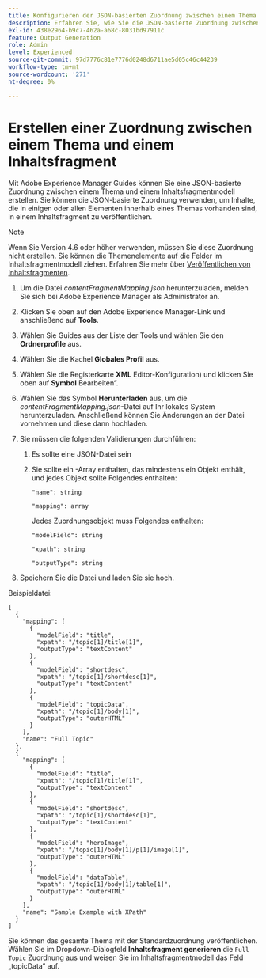 ```yaml
---
title: Konfigurieren der JSON-basierten Zuordnung zwischen einem Thema und einem Inhaltsfragmentmodell.
description: Erfahren Sie, wie Sie die JSON-basierte Zuordnung zwischen einem Thema und einem Inhaltsfragmentmodell konfigurieren.
exl-id: 438e2964-b9c7-462a-a68c-8031bd97911c
feature: Output Generation
role: Admin
level: Experienced
source-git-commit: 97d7776c81e7776d0248d6711ae5d05c46c44239
workflow-type: tm+mt
source-wordcount: '271'
ht-degree: 0%

---
```


# Erstellen einer Zuordnung zwischen einem Thema und einem Inhaltsfragment



Mit Adobe Experience Manager Guides können Sie eine JSON-basierte Zuordnung zwischen einem Thema und einem Inhaltsfragmentmodell erstellen. Sie können die JSON-basierte Zuordnung verwenden, um Inhalte, die in einigen oder allen Elementen innerhalb eines Themas vorhanden sind, in einem Inhaltsfragment zu veröffentlichen.

>[!NOTE]
> 
> Wenn Sie Version 4.6 oder höher verwenden, müssen Sie diese Zuordnung nicht erstellen. Sie können die Themenelemente auf die Felder im Inhaltsfragmentmodell ziehen.
> Erfahren Sie mehr über [Veröffentlichen von Inhaltsfragmenten](../user-guide/publish-content-fragment.md).


1. Um die Datei *contentFragmentMapping.json* herunterzuladen, melden Sie sich bei Adobe Experience Manager als Administrator an.
1. Klicken Sie oben auf den Adobe Experience Manager-Link und anschließend auf **Tools**.
1. Wählen Sie Guides aus der Liste der Tools und wählen Sie den **Ordnerprofile** aus.
1. Wählen Sie die Kachel **Globales Profil** aus.
1. Wählen Sie die Registerkarte **XML** Editor-Konfiguration) und klicken Sie oben auf **Symbol** Bearbeiten“.
1. Wählen Sie das Symbol **Herunterladen** aus, um die *contentFragmentMapping.json*-Datei auf Ihr lokales System herunterzuladen. Anschließend können Sie Änderungen an der Datei vornehmen und diese dann hochladen.

1. Sie müssen die folgenden Validierungen durchführen:

   1. Es sollte eine JSON-Datei sein
   2. Sie sollte ein -Array enthalten, das mindestens ein Objekt enthält, und jedes Objekt sollte Folgendes enthalten:


      `"name": string `

      `"mapping": array`

      Jedes Zuordnungsobjekt muss Folgendes enthalten:

      `"modelField": string`

      `"xpath": string`

      `"outputType": string`
1. Speichern Sie die Datei und laden Sie sie hoch.

Beispieldatei:

```
[
  {
    "mapping": [
      {
        "modelField": "title",
        "xpath": "/topic[1]/title[1]",
        "outputType": "textContent"
      },
      {
        "modelField": "shortdesc",
        "xpath": "/topic[1]/shortdesc[1]",
        "outputType": "textContent"
      },
      {
        "modelField": "topicData",
        "xpath": "/topic[1]/body[1]",
        "outputType": "outerHTML"
      }
    ],
    "name": "Full Topic"
  },
  {
    "mapping": [
      {
        "modelField": "title",
        "xpath": "/topic[1]/title[1]",
        "outputType": "textContent"
      },
      {
        "modelField": "shortdesc",
        "xpath": "/topic[1]/shortdesc[1]",
        "outputType": "textContent"
      },
      {
        "modelField": "heroImage",
        "xpath": "/topic[1]/body[1]/p[1]/image[1]",
        "outputType": "outerHTML"
      },
      {
        "modelField": "dataTable",
        "xpath": "/topic[1]/body[1]/table[1]",
        "outputType": "outerHTML"
      }
    ],
    "name": "Sample Example with XPath"
  }
]
```

Sie können das gesamte Thema mit der Standardzuordnung veröffentlichen. Wählen Sie im Dropdown-Dialogfeld **Inhaltsfragment generieren** die `Full Topic` Zuordnung aus und weisen Sie im Inhaltsfragmentmodell das Feld „topicData“ auf.
